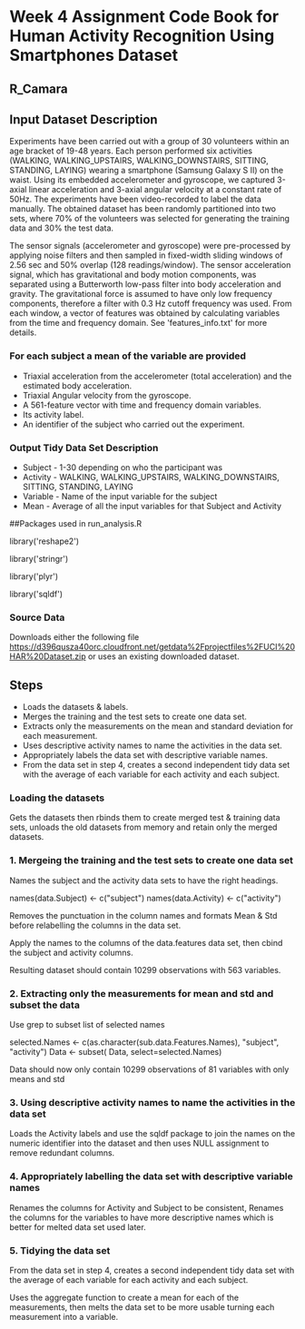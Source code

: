 # Week 4 Assignment Code Book for Human Activity Recognition Using Smartphones Dataset
## R_Camara 

## Input Dataset Description

Experiments have been carried out with a group of 30 volunteers within an age bracket of 19-48 years. Each person performed six activities (WALKING, WALKING_UPSTAIRS, WALKING_DOWNSTAIRS, SITTING, STANDING, LAYING) wearing a smartphone (Samsung Galaxy S II) on the waist. Using its embedded accelerometer and gyroscope, we captured 3-axial linear acceleration and 3-axial angular velocity at a constant rate of 50Hz. The experiments have been video-recorded to label the data manually. The obtained dataset has been randomly partitioned into two sets, where 70% of the volunteers was selected for generating the training data and 30% the test data. 

The sensor signals (accelerometer and gyroscope) were pre-processed by applying noise filters and then sampled in fixed-width sliding windows of 2.56 sec and 50% overlap (128 readings/window). The sensor acceleration signal, which has gravitational and body motion components, was separated using a Butterworth low-pass filter into body acceleration and gravity. The gravitational force is assumed to have only low frequency components, therefore a filter with 0.3 Hz cutoff frequency was used. From each window, a vector of features was obtained by calculating variables from the time and frequency domain. See 'features_info.txt' for more details. 

### For each subject a mean of the variable are provided

* Triaxial acceleration from the accelerometer (total acceleration) and the estimated body acceleration.
* Triaxial Angular velocity from the gyroscope. 
* A 561-feature vector with time and frequency domain variables. 
* Its activity label. 
* An identifier of the subject who carried out the experiment.

### Output Tidy Data Set Description

* Subject - 1-30 depending on who the participant was
* Activity - WALKING, WALKING_UPSTAIRS, WALKING_DOWNSTAIRS, SITTING, STANDING, LAYING
* Variable - Name of the input variable for the subject
* Mean - Average of all the input variables for that Subject and Activity


##Packages used in run_analysis.R

library('reshape2')

library('stringr')

library('plyr')

library('sqldf')

### Source Data 

Downloads either the following file https://d396qusza40orc.cloudfront.net/getdata%2Fprojectfiles%2FUCI%20HAR%20Dataset.zip or uses an existing downloaded dataset. 
 
## Steps 
* Loads the datasets & labels.
* Merges the training and the test sets to create one data set.
* Extracts only the measurements on the mean and standard deviation for each measurement.
* Uses descriptive activity names to name the activities in the data set.
* Appropriately labels the data set with descriptive variable names.
* From the data set in step 4, creates a second independent tidy data set with the average of each variable for each activity and each subject.

### Loading the datasets 

Gets the datasets then rbinds them to create merged test & training data sets, unloads the old datasets from memory and retain only the merged datasets.

### 1. Mergeing the training and the test sets to create one data set

Names the subject and the activity data sets to have the right headings.

names(data.Subject) <- c("subject")
names(data.Activity) <- c("activity")

Removes the punctuation in the column names and formats Mean & Std before relabelling the columns in the data set.

Apply the names to the columns of the data.features data set, then cbind the subject and activity columns.

Resulting dataset should contain 10299 observations with 563 variables.

### 2. Extracting only the measurements for mean and std and subset the data

Use grep to subset list of selected names

selected.Names <- c(as.character(sub.data.Features.Names), "subject", "activity")
Data <- subset( Data, select=selected.Names)

Data should now only contain 10299 observations of 81 variables with only means and std

### 3. Using descriptive activity names to name the activities in the data set

Loads the Activity labels and use the sqldf package to join the names on the numeric identifier into the dataset and then uses NULL assignment to remove redundant columns.

### 4. Appropriately labelling the data set with descriptive variable names

Renames the columns for Activity and Subject to be consistent, Renames the columns for the variables to have more descriptive names which is better for melted data set used later.

### 5. Tidying the data set

From the data set in step 4, creates a second independent tidy data set with the average of each variable for each activity and each subject.

Uses the aggregate function to create a mean for each of the measurements, then melts the data set to be more usable turning each measurement into a variable.







